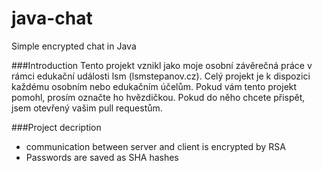 # java-chat
Simple encrypted chat in Java

###Introduction
Tento projekt vznikl jako moje osobní závěrečná práce v rámci edukační události lsm (lsmstepanov.cz).
Celý projekt je k dispozici každému osobním nebo edukačním účelům. Pokud vám tento projekt pomohl, prosím označte ho hvězdičkou.
Pokud do něho chcete přispět, jsem otevřený vašim pull requestům.

###Project decription
* communication between server and client is encrypted by RSA
* Passwords are saved as SHA hashes


